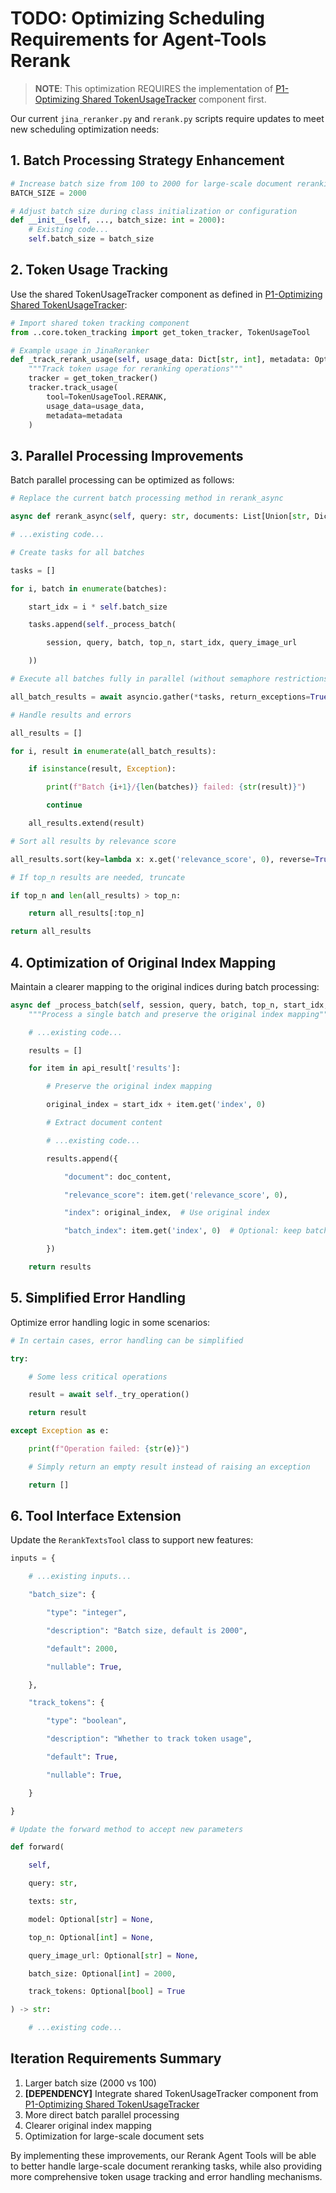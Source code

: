 # TODO: Optimizing Scheduling Requirements for Agent-Tools Rerank

> **NOTE**: This optimization REQUIRES the implementation of [P1-Optimizing Shared TokenUsageTracker](P1-Optimizing%20Shared%20TokenUsageTracker.md) component first.

Our current `jina_reranker.py` and `rerank.py` scripts require updates to meet new scheduling optimization needs:

## 1. Batch Processing Strategy Enhancement

```python
# Increase batch size from 100 to 2000 for large-scale document reranking
BATCH_SIZE = 2000

# Adjust batch size during class initialization or configuration
def __init__(self, ..., batch_size: int = 2000):
    # Existing code...
    self.batch_size = batch_size
```

## 2. Token Usage Tracking

Use the shared TokenUsageTracker component as defined in [P1-Optimizing Shared TokenUsageTracker](P1-Optimizing%20Shared%20TokenUsageTracker.md):

```python
# Import shared token tracking component
from ..core.token_tracking import get_token_tracker, TokenUsageTool

# Example usage in JinaReranker
def _track_rerank_usage(self, usage_data: Dict[str, int], metadata: Optional[Dict[str, Any]] = None):
    """Track token usage for reranking operations"""
    tracker = get_token_tracker()
    tracker.track_usage(
        tool=TokenUsageTool.RERANK,
        usage_data=usage_data,
        metadata=metadata
    )
```

## 3. Parallel Processing Improvements

Batch parallel processing can be optimized as follows:

```python
# Replace the current batch processing method in rerank_async

async def rerank_async(self, query: str, documents: List[Union[str, Dict[str, Any]]], ...):

# ...existing code...

# Create tasks for all batches

tasks = []

for i, batch in enumerate(batches):

    start_idx = i * self.batch_size

    tasks.append(self._process_batch(

        session, query, batch, top_n, start_idx, query_image_url

    ))

# Execute all batches fully in parallel (without semaphore restrictions)

all_batch_results = await asyncio.gather(*tasks, return_exceptions=True)

# Handle results and errors

all_results = []

for i, result in enumerate(all_batch_results):

    if isinstance(result, Exception):

        print(f"Batch {i+1}/{len(batches)} failed: {str(result)}")

        continue

    all_results.extend(result)

# Sort all results by relevance score

all_results.sort(key=lambda x: x.get('relevance_score', 0), reverse=True)

# If top_n results are needed, truncate

if top_n and len(all_results) > top_n:

    return all_results[:top_n]

return all_results
```

## 4. Optimization of Original Index Mapping

Maintain a clearer mapping to the original indices during batch processing:

```python
async def _process_batch(self, session, query, batch, top_n, start_idx, query_image_url=None):
    """Process a single batch and preserve the original index mapping"""

    # ...existing code...

    results = []

    for item in api_result['results']:

        # Preserve the original index mapping

        original_index = start_idx + item.get('index', 0)

        # Extract document content

        # ...existing code...

        results.append({

            "document": doc_content,

            "relevance_score": item.get('relevance_score', 0),

            "index": original_index,  # Use original index

            "batch_index": item.get('index', 0)  # Optional: keep batch-internal index

        })

    return results
```

## 5. Simplified Error Handling

Optimize error handling logic in some scenarios:

```python
# In certain cases, error handling can be simplified

try:

    # Some less critical operations

    result = await self._try_operation()

    return result

except Exception as e:

    print(f"Operation failed: {str(e)}")

    # Simply return an empty result instead of raising an exception

    return []

```

## 6. Tool Interface Extension

Update the `RerankTextsTool` class to support new features:

```python
inputs = {

    # ...existing inputs...

    "batch_size": {

        "type": "integer",

        "description": "Batch size, default is 2000",

        "default": 2000,

        "nullable": True,

    },

    "track_tokens": {

        "type": "boolean",

        "description": "Whether to track token usage",

        "default": True,

        "nullable": True,

    }

}

# Update the forward method to accept new parameters

def forward(

    self,

    query: str,

    texts: str,

    model: Optional[str] = None,

    top_n: Optional[int] = None,

    query_image_url: Optional[str] = None,

    batch_size: Optional[int] = 2000,

    track_tokens: Optional[bool] = True

) -> str:

    # ...existing code...

```

## Iteration Requirements Summary

1. Larger batch size (2000 vs 100)
2. **[DEPENDENCY]** Integrate shared TokenUsageTracker component from [P1-Optimizing Shared TokenUsageTracker](P1-Optimizing%20Shared%20TokenUsageTracker.md)
3. More direct batch parallel processing
4. Clearer original index mapping
5. Optimization for large-scale document sets

By implementing these improvements, our Rerank Agent Tools will be able to better handle large-scale document reranking tasks, while also providing more comprehensive token usage tracking and error handling mechanisms.
